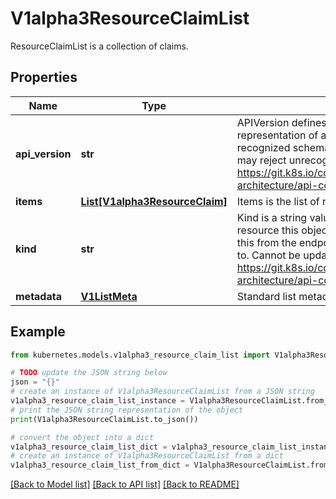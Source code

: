 # V1alpha3ResourceClaimList

ResourceClaimList is a collection of claims.

## Properties

Name | Type | Description | Notes
------------ | ------------- | ------------- | -------------
**api_version** | **str** | APIVersion defines the versioned schema of this representation of an object. Servers should convert recognized schemas to the latest internal value, and may reject unrecognized values. More info: https://git.k8s.io/community/contributors/devel/sig-architecture/api-conventions.md#resources | [optional] 
**items** | [**List[V1alpha3ResourceClaim]**](V1alpha3ResourceClaim.md) | Items is the list of resource claims. | 
**kind** | **str** | Kind is a string value representing the REST resource this object represents. Servers may infer this from the endpoint the client submits requests to. Cannot be updated. In CamelCase. More info: https://git.k8s.io/community/contributors/devel/sig-architecture/api-conventions.md#types-kinds | [optional] 
**metadata** | [**V1ListMeta**](V1ListMeta.md) | Standard list metadata | [optional] 

## Example

```python
from kubernetes.models.v1alpha3_resource_claim_list import V1alpha3ResourceClaimList

# TODO update the JSON string below
json = "{}"
# create an instance of V1alpha3ResourceClaimList from a JSON string
v1alpha3_resource_claim_list_instance = V1alpha3ResourceClaimList.from_json(json)
# print the JSON string representation of the object
print(V1alpha3ResourceClaimList.to_json())

# convert the object into a dict
v1alpha3_resource_claim_list_dict = v1alpha3_resource_claim_list_instance.to_dict()
# create an instance of V1alpha3ResourceClaimList from a dict
v1alpha3_resource_claim_list_from_dict = V1alpha3ResourceClaimList.from_dict(v1alpha3_resource_claim_list_dict)
```
[[Back to Model list]](../README.md#documentation-for-models) [[Back to API list]](../README.md#documentation-for-api-endpoints) [[Back to README]](../README.md)


